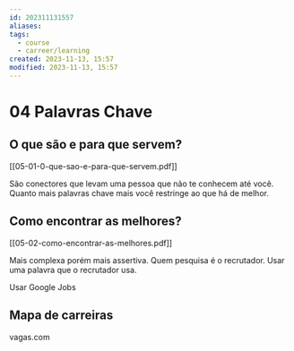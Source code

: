 ```yaml
---
id: 202311131557
aliases: 
tags:
  - course
  - carreer/learning
created: 2023-11-13, 15:57
modified: 2023-11-13, 15:57
---
```

# 04 Palavras Chave

## O que são e para que servem?

[[05-01-0-que-sao-e-para-que-servem.pdf]]

São conectores que levam uma pessoa que não te conhecem até você.
Quanto mais palavras chave mais você restringe ao que há de melhor.

## Como encontrar as melhores?

[[05-02-como-encontrar-as-melhores.pdf]]

Mais complexa porém mais assertiva.
Quem pesquisa é o recrutador.
Usar uma palavra que o recrutador usa.

Usar Google Jobs

## Mapa de carreiras

vagas.com

